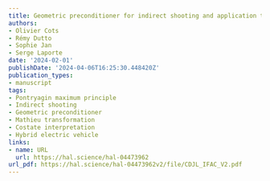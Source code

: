 ```yaml
---
title: Geometric preconditioner for indirect shooting and application to hybrid vehicle
authors:
- Olivier Cots
- Rémy Dutto
- Sophie Jan
- Serge Laporte
date: '2024-02-01'
publishDate: '2024-04-06T16:25:30.448420Z'
publication_types:
- manuscript
tags:
- Pontryagin maximum principle
- Indirect shooting
- Geometric preconditioner
- Mathieu transformation
- Costate interpretation
- Hybrid electric vehicle
links:
- name: URL
  url: https://hal.science/hal-04473962
url_pdf: https://hal.science/hal-04473962v2/file/CDJL_IFAC_V2.pdf
---
```

